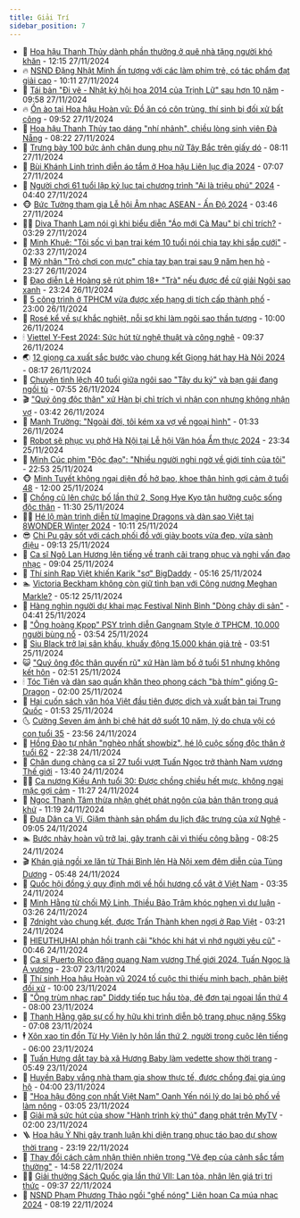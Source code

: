 ```yaml
---
title: Giải Trí
sidebar_position: 7
---
```


<!-- dantri-giai-tri:START -->
- 🤩 [Hoa hậu Thanh Thủy dành phần thưởng ở quê nhà tặng người khó khăn](https://dantri.com.vn/giai-tri/hoa-hau-thanh-thuy-danh-phan-thuong-o-que-nha-tang-nguoi-kho-khan-20241127183518229.htm) - 12:15 27/11/2024
- 🔥 [NSND Đặng Nhật Minh ấn tượng với các làm phim trẻ, có tác phẩm đạt giải cao](https://dantri.com.vn/giai-tri/nsnd-dang-nhat-minh-an-tuong-voi-cac-lam-phim-tre-co-tac-pham-dat-giai-cao-20241127160352155.htm) - 10:11 27/11/2024
- 🚀 [Tái bản &quot;Đi vẽ - Nhật ký hội họa 2014 của Trịnh Lữ&quot; sau hơn 10 năm](https://dantri.com.vn/giai-tri/tai-ban-di-ve-nhat-ky-hoi-hoa-2014-cua-trinh-lu-sau-hon-10-nam-20241125183929626.htm) - 09:58 27/11/2024
- 🔥 [Ồn ào tại Hoa hậu Hoàn vũ: Đồ ăn có côn trùng, thí sinh bị đối xử bất công](https://dantri.com.vn/giai-tri/on-ao-tai-hoa-hau-hoan-vu-do-an-co-con-trung-thi-sinh-bi-doi-xu-bat-cong-20241127122110366.htm) - 09:52 27/11/2024
- 🌈 [Hoa hậu Thanh Thủy tạo dáng &quot;nhí nhảnh&quot;, chiều lòng sinh viên Đà Nẵng](https://dantri.com.vn/giai-tri/hoa-hau-thanh-thuy-tao-dang-nhi-nhanh-chieu-long-sinh-vien-da-nang-20241127120423582.htm) - 08:22 27/11/2024
- 📝 [Trưng bày 100 bức ảnh chân dung phụ nữ Tây Bắc trên giấy dó](https://dantri.com.vn/giai-tri/trung-bay-100-buc-anh-chan-dung-phu-nu-tay-bac-tren-giay-do-20241127143210504.htm) - 08:11 27/11/2024
- 💪 [Bùi Khánh Linh trình diễn áo tắm ở Hoa hậu Liên lục địa 2024](https://dantri.com.vn/giai-tri/bui-khanh-linh-trinh-dien-ao-tam-o-hoa-hau-lien-luc-dia-2024-20241127104112538.htm) - 07:07 27/11/2024
- 🤡 [Người chơi 61 tuổi lập kỷ lục tại chương trình &quot;Ai là triệu phú&quot; 2024](https://dantri.com.vn/giai-tri/nguoi-choi-61-tuoi-lap-ky-luc-tai-chuong-trinh-ai-la-trieu-phu-2024-20241127105926939.htm) - 04:40 27/11/2024
- 🐵 [Bức Tường tham gia Lễ hội Âm nhạc ASEAN - Ấn Độ 2024](https://dantri.com.vn/giai-tri/buc-tuong-tham-gia-le-hoi-am-nhac-asean-an-do-2024-20241126153549136.htm) - 03:46 27/11/2024
- 🧑‍🏫 [Diva Thanh Lam nói gì khi biểu diễn &quot;Áo mới Cà Mau&quot; bị chỉ trích?](https://dantri.com.vn/giai-tri/diva-thanh-lam-noi-gi-khi-bieu-dien-ao-moi-ca-mau-bi-chi-trich-20241127095444038.htm) - 03:29 27/11/2024
- 💂 [Minh Khuê: &quot;Tôi sốc vì bạn trai kém 10 tuổi nói chia tay khi sắp cưới&quot;](https://dantri.com.vn/giai-tri/minh-khue-toi-soc-vi-ban-trai-kem-10-tuoi-noi-chia-tay-khi-sap-cuoi-20241127084637886.htm) - 02:33 27/11/2024
- 🤠 [Mỹ nhân &quot;Trò chơi con mực&quot; chia tay bạn trai sau 9 năm hẹn hò](https://dantri.com.vn/giai-tri/my-nhan-tro-choi-con-muc-chia-tay-ban-trai-sau-9-nam-hen-ho-20241126190647185.htm) - 23:27 26/11/2024
- 🫶 [Đạo diễn Lê Hoàng sẽ rút phim 18+ &quot;Trà&quot; nếu được đề cử giải Ngôi sao xanh](https://dantri.com.vn/giai-tri/dao-dien-le-hoang-se-rut-phim-18-tra-neu-duoc-de-cu-giai-ngoi-sao-xanh-20241126234606029.htm) - 23:24 26/11/2024
- 🦏 [5 công trình ở TPHCM vừa được xếp hạng di tích cấp thành phố](https://dantri.com.vn/giai-tri/5-cong-trinh-o-tphcm-vua-duoc-xep-hang-di-tich-cap-thanh-pho-20241124190158109.htm) - 23:00 26/11/2024
- 🧰 [Rosé kể về sự khắc nghiệt, nỗi sợ khi làm ngôi sao thần tượng](https://dantri.com.vn/giai-tri/rose-ke-ve-su-khac-nghiet-noi-so-khi-lam-ngoi-sao-than-tuong-20241126144917360.htm) - 10:00 26/11/2024
- 🕯 [Viettel Y-Fest 2024: Sức hút từ nghệ thuật và công nghệ](https://dantri.com.vn/giai-tri/viettel-y-fest-2024-suc-hut-tu-nghe-thuat-va-cong-nghe-20241126161945256.htm) - 09:37 26/11/2024
- 🌏 [12 giọng ca xuất sắc bước vào chung kết Giọng hát hay Hà Nội 2024](https://dantri.com.vn/giai-tri/12-giong-ca-xuat-sac-buoc-vao-chung-ket-giong-hat-hay-ha-noi-2024-20241125130402135.htm) - 08:17 26/11/2024
- 🌈 [Chuyện tình lệch 40 tuổi giữa ngôi sao &quot;Tây du ký&quot; và bạn gái đang ngồi tù](https://dantri.com.vn/giai-tri/chuyen-tinh-lech-40-tuoi-giua-ngoi-sao-tay-du-ky-va-ban-gai-dang-ngoi-tu-20241125190711386.htm) - 07:55 26/11/2024
- 🎬 [&quot;Quý ông độc thân&quot; xứ Hàn bị chỉ trích vì nhận con nhưng không nhận vợ](https://dantri.com.vn/giai-tri/quy-ong-doc-than-xu-han-bi-chi-trich-vi-nhan-con-nhung-khong-nhan-vo-20241126091904212.htm) - 03:42 26/11/2024
- 👀 [Mạnh Trường: &quot;Ngoài đời, tôi kém xa vợ về ngoại hình&quot;](https://dantri.com.vn/giai-tri/manh-truong-ngoai-doi-toi-kem-xa-vo-ve-ngoai-hinh-20241125180414721.htm) - 01:33 26/11/2024
- 🧰 [Robot sẽ phục vụ phở Hà Nội tại Lễ hội Văn hóa Ẩm thực 2024](https://dantri.com.vn/giai-tri/robot-se-phuc-vu-pho-ha-noi-tai-le-hoi-van-hoa-am-thuc-2024-20241125185030601.htm) - 23:34 25/11/2024
- 🧰 [Minh Cúc phim &quot;Độc đạo&quot;: &quot;Nhiều người nghi ngờ về giới tính của tôi&quot;](https://dantri.com.vn/giai-tri/minh-cuc-phim-doc-dao-nhieu-nguoi-nghi-ngo-ve-gioi-tinh-cua-toi-20241124110847216.htm) - 22:53 25/11/2024
- 🐵 [Minh Tuyết không ngại diện đồ hở bạo, khoe thân hình gợi cảm ở tuổi 48](https://dantri.com.vn/giai-tri/minh-tuyet-khong-ngai-dien-do-ho-bao-khoe-than-hinh-goi-cam-o-tuoi-48-20240924141110381.htm) - 12:00 25/11/2024
- 🐘 [Chồng cũ lên chức bố lần thứ 2, Song Hye Kyo tận hưởng cuộc sống độc thân](https://dantri.com.vn/giai-tri/chong-cu-len-chuc-bo-lan-thu-2-song-hye-kyo-tan-huong-cuoc-song-doc-than-20241125111747841.htm) - 11:30 25/11/2024
- 🧑‍💻 [Hé lộ màn trình diễn từ Imagine Dragons và dàn sao Việt tại 8WONDER Winter 2024](https://dantri.com.vn/giai-tri/he-lo-man-trinh-dien-tu-imagine-dragons-va-dan-sao-viet-tai-8wonder-winter-2024-20241125170319608.htm) - 10:11 25/11/2024
- 😎 [Chi Pu gây sốt với cách phối đồ với giày boots vừa đẹp, vừa sành điệu](https://dantri.com.vn/giai-tri/chi-pu-gay-sot-voi-cach-phoi-do-voi-giay-boots-vua-dep-vua-sanh-dieu-20241001153854540.htm) - 09:13 25/11/2024
- 🧰 [Ca sĩ Ngô Lan Hương lên tiếng về tranh cãi trang phục và nghi vấn đạo nhạc](https://dantri.com.vn/giai-tri/ca-si-ngo-lan-huong-len-tieng-ve-tranh-cai-trang-phuc-va-nghi-van-dao-nhac-20241110023654439.htm) - 09:04 25/11/2024
- 🧰 [Thí sinh Rap Việt khiến Karik &quot;sợ&quot; BigDaddy](https://dantri.com.vn/giai-tri/thi-sinh-rap-viet-khien-karik-so-bigdaddy-20241125122214071.htm) - 05:16 25/11/2024
- 🏊 [Victoria Beckham không còn giữ tình bạn với Công nương Meghan Markle?](https://dantri.com.vn/giai-tri/victoria-beckham-khong-con-giu-tinh-ban-voi-cong-nuong-meghan-markle-20241125095523273.htm) - 05:12 25/11/2024
- 🌋 [Hàng nghìn người dự khai mạc Festival Ninh Bình &quot;Dòng chảy di sản&quot;](https://dantri.com.vn/giai-tri/hang-nghin-nguoi-du-khai-mac-festival-ninh-binh-dong-chay-di-san-20241125105315262.htm) - 04:41 25/11/2024
- 🔭 [&quot;Ông hoàng Kpop&quot; PSY trình diễn Gangnam Style ở TPHCM, 10.000 người bùng nổ](https://dantri.com.vn/giai-tri/ong-hoang-kpop-psy-trinh-dien-gangnam-style-o-tphcm-10000-nguoi-bung-no-20241125094552367.htm) - 03:54 25/11/2024
- 📝 [Siu Black trở lại sân khấu, khuấy động 15.000 khán giả trẻ](https://dantri.com.vn/giai-tri/siu-black-tro-lai-san-khau-khuay-dong-15000-khan-gia-tre-20241125102440423.htm) - 03:51 25/11/2024
- 😺 [&quot;Quý ông độc thân quyến rũ&quot; xứ Hàn làm bố ở tuổi 51 nhưng không kết hôn](https://dantri.com.vn/giai-tri/quy-ong-doc-than-quyen-ru-xu-han-lam-bo-o-tuoi-51-nhung-khong-ket-hon-20241125091011668.htm) - 02:51 25/11/2024
- 🕯 [Tóc Tiên và dàn sao quấn khăn theo phong cách &quot;bà thím&quot; giống G-Dragon](https://dantri.com.vn/giai-tri/toc-tien-va-dan-sao-quan-khan-theo-phong-cach-ba-thim-giong-g-dragon-20241123211415779.htm) - 02:00 25/11/2024
- 🦄 [Hai cuốn sách văn hóa Việt đầu tiên được dịch và xuất bản tại Trung Quốc](https://dantri.com.vn/giai-tri/hai-cuon-sach-van-hoa-viet-dau-tien-duoc-dich-va-xuat-ban-tai-trung-quoc-20241122164517020.htm) - 01:53 25/11/2024
- 🌜 [Cường Seven ám ảnh bị chê hát dở suốt 10 năm, lý do chưa vội có con tuổi 35](https://dantri.com.vn/giai-tri/cuong-seven-am-anh-bi-che-hat-do-suot-10-nam-ly-do-chua-voi-co-con-tuoi-35-20241122130010911.htm) - 23:56 24/11/2024
- 👹 [Hồng Đào tự nhận &quot;nghèo nhất showbiz&quot;, hé lộ cuộc sống độc thân ở tuổi 62](https://dantri.com.vn/giai-tri/hong-dao-tu-nhan-ngheo-nhat-showbiz-he-lo-cuoc-song-doc-than-o-tuoi-62-20241124140106403.htm) - 22:38 24/11/2024
- 🚀 [Chân dung chàng ca sĩ 27 tuổi vượt Tuấn Ngọc trở thành Nam vương Thế giới](https://dantri.com.vn/giai-tri/chan-dung-chang-ca-si-27-tuoi-vuot-tuan-ngoc-tro-thanh-nam-vuong-the-gioi-20241124201202186.htm) - 13:40 24/11/2024
- 🧑‍💻 [Ca nương Kiều Anh tuổi 30: Được chồng chiều hết mực, không ngại mặc gợi cảm](https://dantri.com.vn/giai-tri/ca-nuong-kieu-anh-tuoi-30-duoc-chong-chieu-het-muc-khong-ngai-mac-goi-cam-20241124171112613.htm) - 11:27 24/11/2024
- 🦩 [Ngọc Thanh Tâm thừa nhận ghét phát ngôn của bản thân trong quá khứ](https://dantri.com.vn/giai-tri/ngoc-thanh-tam-thua-nhan-ghet-phat-ngon-cua-ban-than-trong-qua-khu-20241124172749397.htm) - 11:19 24/11/2024
- 💫 [Đưa Dân ca Ví, Giặm thành sản phẩm du lịch đặc trưng của xứ Nghệ](https://dantri.com.vn/giai-tri/dua-dan-ca-vi-giam-thanh-san-pham-du-lich-dac-trung-cua-xu-nghe-20241124111423221.htm) - 09:05 24/11/2024
- 🏊 [Bước nhảy hoàn vũ trở lại, gây tranh cãi vì thiếu công bằng](https://dantri.com.vn/giai-tri/buoc-nhay-hoan-vu-tro-lai-gay-tranh-cai-vi-thieu-cong-bang-20241124101255565.htm) - 08:25 24/11/2024
- 🎬 [Khán giả ngồi xe lăn từ Thái Bình lên Hà Nội xem đêm diễn của Tùng Dương](https://dantri.com.vn/giai-tri/khan-gia-ngoi-xe-lan-tu-thai-binh-len-ha-noi-xem-dem-dien-cua-tung-duong-20241124113218383.htm) - 05:48 24/11/2024
- 💃 [Quốc hội đồng ý quy định mới về hồi hương cổ vật ở Việt Nam](https://dantri.com.vn/giai-tri/quoc-hoi-dong-y-quy-dinh-moi-ve-hoi-huong-co-vat-o-viet-nam-20241124094925799.htm) - 03:35 24/11/2024
- 🌊 [Minh Hằng từ chối Mỹ Linh, Thiều Bảo Trâm khóc nghẹn vì dư luận](https://dantri.com.vn/giai-tri/minh-hang-tu-choi-my-linh-thieu-bao-tram-khoc-nghen-vi-du-luan-20241124075036378.htm) - 03:26 24/11/2024
- 🧰 [7dnight vào chung kết, được Trấn Thành khen ngợi ở Rap Việt](https://dantri.com.vn/giai-tri/7dnight-vao-chung-ket-duoc-tran-thanh-khen-ngoi-o-rap-viet-20241124045325103.htm) - 03:21 24/11/2024
- 🦣 [HIEUTHUHAI phản hồi tranh cãi &quot;khóc khi hát vì nhớ người yêu cũ&quot;](https://dantri.com.vn/giai-tri/hieuthuhai-phan-hoi-tranh-cai-khoc-khi-hat-vi-nho-nguoi-yeu-cu-20241124065125816.htm) - 00:46 24/11/2024
- 🥷 [Ca sĩ Puerto Rico đăng quang Nam vương Thế giới 2024, Tuấn Ngọc là Á vương](https://dantri.com.vn/giai-tri/ca-si-puerto-rico-dang-quang-nam-vuong-the-gioi-2024-tuan-ngoc-la-a-vuong-20241124024616867.htm) - 23:07 23/11/2024
- 🦏 [Thí sinh Hoa hậu Hoàn vũ 2024 tố cuộc thi thiếu minh bạch, phân biệt đối xử](https://dantri.com.vn/giai-tri/thi-sinh-hoa-hau-hoan-vu-2024-to-cuoc-thi-thieu-minh-bach-phan-biet-doi-xu-20241123131013045.htm) - 10:00 23/11/2024
- 🫶 [&quot;Ông trùm nhạc rap&quot; Diddy tiếp tục hầu tòa, đệ đơn tại ngoại lần thứ 4](https://dantri.com.vn/giai-tri/ong-trum-nhac-rap-diddy-tiep-tuc-hau-toa-de-don-tai-ngoai-lan-thu-4-20241123111650806.htm) - 08:00 23/11/2024
- 💼 [Thanh Hằng gặp sự cố hy hữu khi trình diễn bộ trang phục nặng 55kg](https://dantri.com.vn/giai-tri/thanh-hang-gap-su-co-hy-huu-khi-trinh-dien-bo-trang-phuc-nang-55kg-20241123131334513.htm) - 07:08 23/11/2024
- 🕴 [Xôn xao tin đồn Từ Hy Viên ly hôn lần thứ 2, người trong cuộc lên tiếng](https://dantri.com.vn/giai-tri/xon-xao-tin-don-tu-hy-vien-ly-hon-lan-thu-2-nguoi-trong-cuoc-len-tieng-20241123095555390.htm) - 06:00 23/11/2024
- 🐲 [Tuấn Hưng dắt tay bà xã Hương Baby làm vedette show thời trang](https://dantri.com.vn/giai-tri/tuan-hung-dat-tay-ba-xa-huong-baby-lam-vedette-show-thoi-trang-20241123095349815.htm) - 05:49 23/11/2024
- 🐘 [Huyền Baby vắng nhà tham gia show thực tế, được chồng đại gia ủng hộ](https://dantri.com.vn/giai-tri/huyen-baby-vang-nha-tham-gia-show-thuc-te-duoc-chong-dai-gia-ung-ho-20241123092437876.htm) - 04:00 23/11/2024
- 🤭 [&quot;Hoa hậu đông con nhất Việt Nam&quot; Oanh Yến nói lý do lại bỏ phố về làm nông](https://dantri.com.vn/giai-tri/hoa-hau-dong-con-nhat-viet-nam-oanh-yen-noi-ly-do-lai-bo-pho-ve-lam-nong-20241122221600111.htm) - 03:05 23/11/2024
- 💯 [Giải mã sức hút của show &quot;Hành trình kỳ thú&quot; đang phát trên MyTV](https://dantri.com.vn/giai-tri/giai-ma-suc-hut-cua-show-hanh-trinh-ky-thu-dang-phat-tren-mytv-20241122192310358.htm) - 02:00 23/11/2024
- 🪜 [Hoa hậu Ý Nhi gây tranh luận khi diện trang phục táo bạo dự show thời trang](https://dantri.com.vn/giai-tri/hoa-hau-y-nhi-gay-tranh-luan-khi-dien-trang-phuc-tao-bao-du-show-thoi-trang-20241123025709248.htm) - 23:19 22/11/2024
- 👹 [Thay đổi cách cảm nhận thiên nhiên trong &quot;Vẻ đẹp của cảnh sắc tầm thường&quot;](https://dantri.com.vn/giai-tri/thay-doi-cach-cam-nhan-thien-nhien-trong-ve-dep-cua-canh-sac-tam-thuong-20241122170456275.htm) - 14:58 22/11/2024
- 🧑‍🏫 [Giải thưởng Sách Quốc gia lần thứ VII: Lan tỏa, nhân lên giá trị tri thức](https://dantri.com.vn/giai-tri/giai-thuong-sach-quoc-gia-lan-thu-vii-lan-toa-nhan-len-gia-tri-tri-thuc-20241122151304006.htm) - 09:37 22/11/2024
- 🐘 [NSND Phạm Phương Thảo ngồi &quot;ghế nóng&quot; Liên hoan Ca múa nhạc 2024](https://dantri.com.vn/giai-tri/nsnd-pham-phuong-thao-ngoi-ghe-nong-lien-hoan-ca-mua-nhac-2024-20241122143317096.htm) - 08:19 22/11/2024<!-- dantri-giai-tri:END -->
